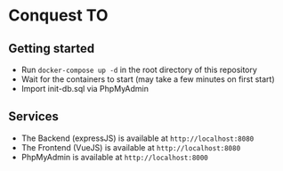 # Conquest TO

## Getting started

- Run `docker-compose up -d` in the root directory of this repository
- Wait for the containers to start (may take a few minutes on first start)
- Import init-db.sql via PhpMyAdmin

## Services

- The Backend (expressJS) is available at `http://localhost:8080`
- The Frontend (VueJS) is available at `http://localhost:8080`
- PhpMyAdmin is available at `http://localhost:8000`
